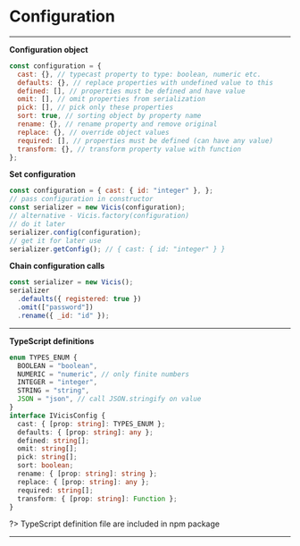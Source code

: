 # Configuration

----------

**Configuration object**

```js
const configuration = {
  cast: {}, // typecast property to type: boolean, numeric etc.
  defaults: {}, // replace properties with undefined value to this
  defined: [], // properties must be defined and have value
  omit: [], // omit properties from serialization
  pick: [], // pick only these properties
  sort: true, // sorting object by property name
  rename: {}, // rename property and remove original
  replace: {}, // override object values
  required: [], // properties must be defined (can have any value)
  transform: {}, // transform property value with function
};
```

**Set configuration**

```js
const configuration = { cast: { id: "integer" }, };
// pass configuration in constructor
const serializer = new Vicis(configuration);
// alternative - Vicis.factory(configuration)
// do it later
serializer.config(configuration);
// get it for later use
serializer.getConfig(); // { cast: { id: "integer" } }
```

**Chain configuration calls**

```js
const serializer = new Vicis();
serializer
  .defaults({ registered: true })
  .omit(["password"])
  .rename({ _id: "id" });
```

----------

**TypeScript definitions**

```typescript
enum TYPES_ENUM {
  BOOLEAN = "boolean",
  NUMERIC = "numeric", // only finite numbers
  INTEGER = "integer",
  STRING = "string",
  JSON = "json", // call JSON.stringify on value
}
interface IVicisConfig {
  cast: { [prop: string]: TYPES_ENUM };
  defaults: { [prop: string]: any };
  defined: string[];
  omit: string[];
  pick: string[];
  sort: boolean;
  rename: { [prop: string]: string };
  replace: { [prop: string]: any };
  required: string[];
  transform: { [prop: string]: Function };
}
```

?> TypeScript definition file are included in npm package

----------
